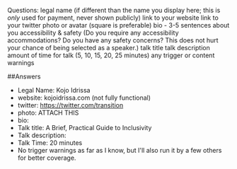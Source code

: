 Questions:
legal name (if different than the name you display here; this is *only* used for payment, never shown publicly)
link to your website
link to your twitter
photo or avatar (square is preferable)
bio - 3-5 sentences about you
accessibility & safety (Do you require any accessibility accommodations? Do you have any safety concerns? This does not hurt your chance of being selected as a speaker.)
talk title
talk description
amount of time for talk (5, 10, 15, 20, 25 minutes)
any trigger or content warnings

##Answers
-  Legal Name: Kojo Idrissa
-  website: kojoidrissa.com (not fully functional)
-  twitter: https://twitter.com/transition
-  photo: ATTACH THIS
-  bio:
-  Talk title: A Brief, Practical Guide to Inclusivity
-  Talk description:
-  Talk Time: 20 minutes
-  No trigger warnings as far as I know, but I'll also run it by a few others for better coverage.